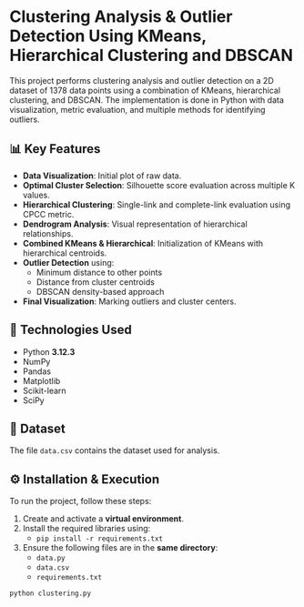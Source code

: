 # Clustering Analysis & Outlier Detection Using KMeans, Hierarchical Clustering and DBSCAN

This project performs clustering analysis and outlier detection on a 2D dataset of 1378 data points using a combination of KMeans, hierarchical clustering, and DBSCAN. The implementation is done in Python with data visualization, metric evaluation, and multiple methods for identifying outliers.

## 📊 Key Features

- **Data Visualization**: Initial plot of raw data.
- **Optimal Cluster Selection**: Silhouette score evaluation across multiple K values.
- **Hierarchical Clustering**: Single-link and complete-link evaluation using CPCC metric.
- **Dendrogram Analysis**: Visual representation of hierarchical relationships.
- **Combined KMeans & Hierarchical**: Initialization of KMeans with hierarchical centroids.
- **Outlier Detection** using:
  - Minimum distance to other points
  - Distance from cluster centroids
  - DBSCAN density-based approach
- **Final Visualization**: Marking outliers and cluster centers.

## 🧪 Technologies Used

- Python **3.12.3**
- NumPy
- Pandas
- Matplotlib
- Scikit-learn
- SciPy

## 📁 Dataset

The file `data.csv` contains the dataset used for analysis. 

## ⚙️ Installation & Execution

To run the project, follow these steps:

1. Create and activate a **virtual environment**.
2. Install the required libraries using:
    - `pip install -r requirements.txt`
3. Ensure the following files are in the **same directory**:
    - `data.py`
    - `data.csv`
    - `requirements.txt`


```bash
python clustering.py
